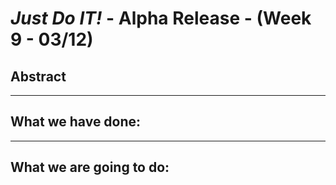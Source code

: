 # *Just Do IT!* - Alpha Release - (Week 9 - 03/12)

## Abstract


___

## What we have done:


___

## What we are going to do:

